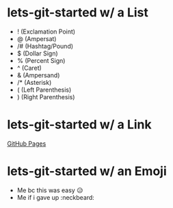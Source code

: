 # lets-git-started w/ a List
- ! (Exclamation Point)
- @ (Ampersat)
- /# (Hashtag/Pound)
- $ (Dollar Sign)
- % (Percent Sign)
- ^ (Caret)
- & (Ampersand)
- /* (Asterisk)
- ( (Left  Parenthesis)
- ) (Right Parenthesis)

# lets-git-started w/ a Link
[GitHub Pages](https://pages.github.com/)

# lets-git-started w/ an Emoji
- Me bc this was easy :disappointed_relieved:
- Me if i gave up :neckbeard:
